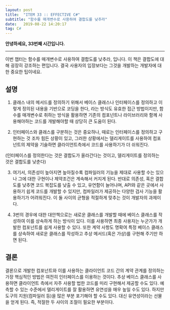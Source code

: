 ```yaml
---
layout: post
title:  "ITEM 33 :: EFFECTIVE C#"
subtitle: "함수를 매개변수로 사용하여 결합도를 낮추라"
date:   2019-08-22 14:20:17
tag: C#
---
```


**안녕하세요, 33번째 시간입니다.**

___

이번 챕터는 함수를 매개변수로 사용하여 결합도를 낮추라, 입니다.
이 책은 결합도에 대해 굉장히 강조하는 편입니다. 결국 사용자의 입장보다는 그것을 개발하는 개발자에 대한 중요한 팁이네요.


## 설명

1. 클래스 내의 메서드를 정의하기 위해서 베이스 클래스나 인터페이스를 정의하고 이렇게 정의된 내용을 기반으로 코딩을 한다, 라는 방식도 유효한 접근 방법이지만, 함수를 매개변수로 취하는 방식을 활용하면 기존의 컴포넌트나 라이브러리와 함께 사용해야하는 코드를 개발해야할 때 상당히 큰 도움이 된다.


2. 인터페이스와 클래스를 구분하는 것은 중요하나, 때로는 인터페이스를 정의하고 구현하는 것 조차 힘든 상황이 있고, 그러한 상황에서는 델리게이트를 사용하여 컴포넌트의 제약을 기술하면 클라이언트측에서 코드를 사용하기가 더 쉬워진다.

(인터페이스를 정의한다는 것은 결합도가 올라간다는 것이고, 델리게이트를 정의하는 것은 결합도를 낮춘다)

3. 여기서, 의존성이 높아지면 높아질수록 컴파일러의 기능을 제대로 사용할 수는 있으나 그에 대한 구현이나 제약조건은 계속해서 커지게 된다. 반대로 의존성, 혹은 결합도를 낮추면 코드 복잡도를 낮출 수 있고, 유연함이 늘어나며, API와 같은 곳에서 사용하기 쉽게 코드를 개발할 수 있지만, 컴파일러가 제공하는 다양한 검사 기능을 활용하기가 어려워진다. 이 둘 사이의 균형을 적절하게 맞추는 것이 개발자의 과제이다.

4. 3번의 경우에 대한 대안책으로는 새로운 클래스를 개발할 때에 베이스 클래스를 작성하여 이를 상속하게 하는 방식이 있다. 이를 사용하면 최종 사용자는 누군가가 개발한 컴포넌트를 쉽게 사용할 수 있다. 또한 계약 사항도 명확여 특정 베이스 클래스를 상속하여 새로운 클래스를 작성하고 추상 메서드(혹은 가상)를 구현해 주기만 하면 된다.



## 결론

결론으로 개발한 컴포넌트와 이를 사용하는 클라이언트 코드 간의 계약 관계를 정의하는 가장 핵심적인 방법은 여전히 인터페이스를 이용하는 것이다. 추상 베이스 클래스를 사용하면 클라이언트 측에서 자주 사용할 법한 코드를 미리 구현해서 제공할 수도 있다. 예측할 수 있는 수준에서 델리게이트를 잘 활용하면 유연성을 매우 높일 수도 있다. 하지만 도구의 지원(컴파일러 등)을 많은 부분 포기해야 할 수도 있다. 대신 유연성이라는 선물을 얻게 된다. 즉, 적절한 두 사이의 조절이 필요한 부분이다.
